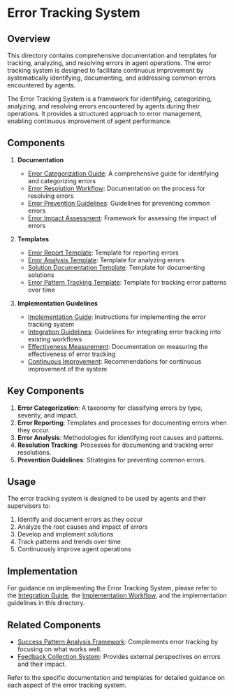# Error Tracking System

## Overview

This directory contains comprehensive documentation and templates for tracking, analyzing, and resolving errors in agent operations. The error tracking system is designed to facilitate continuous improvement by systematically identifying, documenting, and addressing common errors encountered by agents.

The Error Tracking System is a framework for identifying, categorizing, analyzing, and resolving errors encountered by agents during their operations. It provides a structured approach to error management, enabling continuous improvement of agent performance.

## Components

1. **Documentation**
   - [Error Categorization Guide](./documentation/error_categorization_guide.md): A comprehensive guide for identifying and categorizing errors
   - [Error Resolution Workflow](./documentation/error_resolution_workflow.md): Documentation on the process for resolving errors
   - [Error Prevention Guidelines](./documentation/error_prevention_guidelines.md): Guidelines for preventing common errors
   - [Error Impact Assessment](./documentation/error_impact_assessment.md): Framework for assessing the impact of errors

2. **Templates**
   - [Error Report Template](./templates/error_report_template.md): Template for reporting errors
   - [Error Analysis Template](./templates/error_analysis_template.md): Template for analyzing errors
   - [Solution Documentation Template](./templates/solution_documentation_template.md): Template for documenting solutions
   - [Error Pattern Tracking Template](./templates/error_pattern_tracking_template.md): Template for tracking error patterns over time

3. **Implementation Guidelines**
   - [Implementation Guide](./implementation/implementation_guide.md): Instructions for implementing the error tracking system
   - [Integration Guidelines](./implementation/integration_guidelines.md): Guidelines for integrating error tracking into existing workflows
   - [Effectiveness Measurement](./implementation/effectiveness_measurement.md): Documentation on measuring the effectiveness of error tracking
   - [Continuous Improvement](./implementation/continuous_improvement.md): Recommendations for continuous improvement of the system

## Key Components

1. **Error Categorization**: A taxonomy for classifying errors by type, severity, and impact.
2. **Error Reporting**: Templates and processes for documenting errors when they occur.
3. **Error Analysis**: Methodologies for identifying root causes and patterns.
4. **Resolution Tracking**: Processes for documenting and tracking error resolutions.
5. **Prevention Guidelines**: Strategies for preventing common errors.

## Usage

The error tracking system is designed to be used by agents and their supervisors to:

1. Identify and document errors as they occur
2. Analyze the root causes and impact of errors
3. Develop and implement solutions
4. Track patterns and trends over time
5. Continuously improve agent operations

## Implementation

For guidance on implementing the Error Tracking System, please refer to the [Integration Guide](../integration/README.md), the [Implementation Workflow](../integration/implementation_workflow.md), and the implementation guidelines in this directory.

## Related Components

- [Success Pattern Analysis Framework](../success_patterns/): Complements error tracking by focusing on what works well.
- [Feedback Collection System](../feedback_collection/): Provides external perspectives on errors and their impact.

Refer to the specific documentation and templates for detailed guidance on each aspect of the error tracking system.

